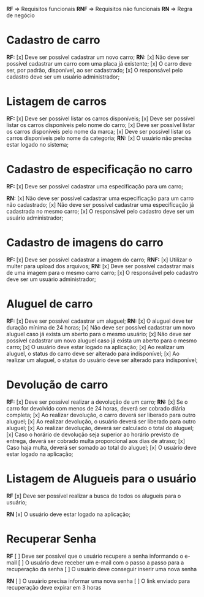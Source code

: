**RF** => Requisitos funcionais
**RNF** => Requisitos não funcionais
**RN** => Regra de negócio


# Cadastro de carro
**RF:**
[x] Deve ser possível cadastrar um novo carro;
**RN:**
[x] Não deve ser possível cadastrar um carro com uma placa já existente;
[x] O carro deve ser, por padrão, disponível, ao ser cadastrado;
[x] O responsável pelo cadastro deve ser um usuário administrador;

 
# Listagem de carros
**RF:**
[x] Deve ser possível listar os carros disponíveis;
[x] Deve ser possível listar os carros disponíveis pelo nome do carro;
[x] Deve ser possível listar os carros disponíveis pelo nome da marca;
[x] Deve ser possível listar os carros disponíveis pelo nome da categoria;
**RN:**
[x] O usuário não precisa estar logado no sistema;


# Cadastro de especificação no carro
**RF:**
[x] Deve ser possível cadastrar uma especificação para um carro;

**RN:**
[x] Não deve ser possível cadastrar uma especificação para um carro não cadastrado;
[x] Não deve ser possível cadastrar uma especificação já cadastrada no mesmo carro;
[x] O responsável pelo cadastro deve ser um usuário administrador;


# Cadastro de imagens do carro
**RF:**
[x] Deve ser possível cadastrar a imagem do carro;
**RNF:**
[x] Utilizar o multer para upload dos arquivos;
**RN:**
[x] Deve ser possível cadastrar mais de uma imagem para o mesmo carro carro;
[x] O responsável pelo cadastro deve ser um usuário administrador;


# Aluguel de carro
**RF:**
[x] Deve ser possível cadastrar um aluguel;
**RN:**
[x] O aluguel deve ter duração mínima de 24 horas;
[x] Não deve ser possível cadastrar um novo aluguel caso já exista um aberto para o mesmo usuário;
[x] Não deve ser possível cadastrar um novo aluguel caso já exista um aberto para o mesmo carro;
[x] O usuário deve estar logado na aplicação;
[x] Ao realizar um aluguel, o status do carro deve ser alterado para indisponível;
[x] Ao realizar um aluguel, o status do usuário deve ser alterado para indisponível;

# Devolução de carro
**RF:**
[x] Deve ser possível realizar a devolução de um carro;
**RN:**
[x] Se o carro for devolvido com menos de 24 horas, deverá ser cobrado diária completa;
[x] Ao realizar devolução, o carro deverá ser liberado para outro aluguel;
[x] Ao realizar devolução, o usuário deverá ser liberado para outro aluguel;
[x] Ao realizar devolução, deverá ser calculado o total do aluguel;
[x] Caso o horário de devolução seja superior ao horário previsto de entrega, deverá ser cobrado multa proporcional aos dias de atraso;
[x] Caso haja multa, deverá ser somado ao total do aluguel;
[x] O usuário deve estar logado na aplicação;

# Listagem de Alugueis para o usuário

**RF**
[x] Deve ser possível realizar a busca de todos os alugueis para o usuário;

**RN**
[x] O usuário deve estar logado na aplicação;

# Recuperar Senha

**RF**
[ ] Deve ser possível que o usuário recupere a senha informando o e-mail
[ ] O usuário deve receber um e-mail com o passo a passo para a recuperação da senha
[ ] O usuário deve conseguir inserir uma nova senha

**RN**
[ ] O usuário precisa informar uma nova senha
[ ] O link enviado para recuperação deve expirar em 3 horas